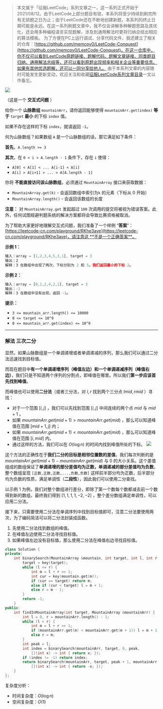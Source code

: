 > 本文属于「征服LeetCode」系列文章之一，这一系列正式开始于2021/08/12。由于LeetCode上部分题目有锁，本系列将至少持续到刷完所有无锁题之日为止；由于LeetCode还在不断地创建新题，本系列的终止日期可能是永远。在这一系列刷题文章中，我不仅会讲解多种解题思路及其优化，还会用多种编程语言实现题解，涉及到通用解法时更将归纳总结出相应的算法模板。
> <b></b>
> 为了方便在PC上运行调试、分享代码文件，我还建立了相关的仓库：[https://github.com/memcpy0/LeetCode-Conquest](https://github.com/memcpy0/LeetCode-Conquest)。在这一仓库中，你不仅可以看到LeetCode原题链接、题解代码、题解文章链接、同类题目归纳、通用解法总结等，还可以看到原题出现频率和相关企业等重要信息。如果有其他优选题解，还可以一同分享给他人。
> <b></b>
> 由于本系列文章的内容随时可能发生更新变动，欢迎关注和收藏[征服LeetCode系列文章目录](https://memcpy0.blog.csdn.net/article/details/119656559)一文以作备忘。

![](https://image-1307616428.cos.ap-beijing.myqcloud.com/Obsidian/202310131605964.png)

（这是一个 **交互式问题** ）

给你一个 **山脉数组** `mountainArr`，请你返回能够使得 `mountainArr.get(index)` **等于** `target` **最小** 的下标 `index` 值。

如果不存在这样的下标 `index`，就请返回 `-1`。

何为山脉数组？如果数组 `A` 是一个山脉数组的话，那它满足如下条件：

**首先**，`A.length >= 3`

**其次**，在 `0 < i < A.length - 1` 条件下，存在 `i` 使得：
- `A[0] < A[1] < ... A[i-1] < A[i]`
- `A[i] > A[i+1] > ... > A[A.length - 1]`

你将 **不能直接访问该山脉数组**，必须通过 `MountainArray` 接口来获取数据：
- `MountainArray.get(k)` - 会返回数组中索引为`k` 的元素（下标从 0 开始）
- `MountainArray.length()` - 会返回该数组的长度

**注意：**
对 `MountainArray.get` 发起超过 `100` 次调用的提交将被视为错误答案。此外，任何试图规避判题系统的解决方案都将会导致比赛资格被取消。

为了帮助大家更好地理解交互式问题，我们准备了一个样例 “**答案**”：[https://leetcode-cn.com/playground/RKhe3ave](https://leetcode-cn.com/playground/RKhe3ave)，请注意这 **不是一个正确答案**。

**示例 1：**
```js
输入：array = [1,2,3,4,5,3,1], target = 3
输出：2
解释：3 在数组中出现了两次，下标分别为 2 和 5，我们返回最小的下标 2。
```
**示例 2：**
```js
输入：array = [0,1,2,4,2,1], target = 3
输出：-1
解释：3 在数组中没有出现，返回 -1。
```
**提示：**
- `3 <= mountain_arr.length() <= 10000`
- `0 <= target <= 10^9`
- `0 <= mountain_arr.get(index) <= 10^9`

---
### 解法 三次二分
显然，如果山脉数组是一个单调递增或者单调递减的序列，那么我们可以通过二分法迅速找到目标值。

而现在题目中**有一个单调递增序列（峰值左边）和一个单调递减序列（峰值右边）**，我们只是不知道两个序列的分割点，即峰值在哪里。所以我们**第一步应该首先找到峰值**。

而峰值也可以使用**二分法**（或者三分法，对 $l, r$ 找到两个三分点 $lmid, rmid$ ）寻找：
- 对于一个范围 $[i, j]$ ，我们可以先找到范围 $[i, j]$ 中间连续的两个点 $mid$ 与 $mid + 1$ 。
- 如果 $mountainArr.get(mid + 1) > mountainArr.get(mid)$ ，那么可以知道峰值在范围 $[mid + 1, j]$ 内；
- 如果 $mountainArr.get(mid + 1) < mountainArr.get(mid)$ ，那么可以知道峰值在范围 $[i, mid]$ 内。
- 通过这样的方法，我们可以在 $O(\log n)$ 的时间内找到峰值所处的下标。
    ![](https://assets.leetcode-cn.com/solution-static/1095/1095_fig1.png)

这个方法的正确性在于**我们二分的目标是相邻位置数的差值**，我们每次判断的是 $mountainArr.get(mid + 1) - mountainArr.get(mid)$ 与 $0$ 的大小关系。这个差值组成的数组保证了**单调递增的部分差值均为正数，单调递减的部分差值均为负数**，整个数组呈现 `[正数,正数,正数,...,负数,负数]` 这样前半部分均为正数，后半部分均为负数的性质，满足单调性（**二段性**），因此我们可以使用二分查找。

以示例 1 为例，我们对整个数组进行差分，即除了第一个数每个数都减去前一个数得到新的数组，最终我们得到 $[1, 1, 1, 1, -2, -2]$ ，整个差分数组满足单调性，可以应用二分法。

接下来，只需要使用二分法在单调序列中找到目标值即可，注意二分法要使用两次，为了编码简洁可以将二分法封装成函数。
1. 先使用二分法找到数组的峰值。
2. 在峰值左边使用二分法寻找目标值。
3. 如果峰值左边没有目标值，那么使用二分法在峰值右边寻找目标值。
```cpp
class Solution {
private:
    int binarySearch(MountainArray &mountain, int target, int l, int r, int key(int)) {
        target = key(target);
        while (l <= r) {
            int m = l + r >> 1;
            int cur = key(mountain.get(m));
            if (cur == target) return m;
            else if (cur < target) l = m + 1;
            else r = m - 1; 
        }
        return -1;
    }
public:
    int findInMountainArray(int target, MountainArray &mountainArr) {
        int l = 0, r = mountainArr.length() - 1;
        while (l < r) {
            int m = l + r >> 1;
            if (mountainArr.get(m) < mountainArr.get(m + 1)) l = m + 1; // 在右边
            else r = m;
        }
        int peak = l;
        int index = binarySearch(mountainArr, target, 0, peak, 
            [](int x) -> int { return x; });
        if (index != -1) return index;
        return binarySearch(mountainArr, target, peak + 1, mountainArr.length() - 1, 
            [](int x) -> int { return -x; });
    }
};
```
复杂度分析：
- 时间复杂度：$O(\log n)$
- 空间复杂度：$O(1)$
